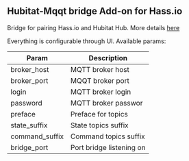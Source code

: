 ## Hubitat-Mqqt bridge Add-on for Hass.io

 Bridge for pairing Hass.io and Hubitat Hub. More details [here](https://github.com/jeubanks/hubitat-mqtt-bridge)

Everything is configurable through UI. Available params:

| Param          | Description              |
|----------------|--------------------------|
| broker_host    | MQTT broker host         |
| broker_port    | MQQT broker port         |
| login          | MQTT broker login        |
| password       | MQTT broker passwor      |
| preface        | Preface for topics       |
| state_suffix   | State topics suffix      |
| command_suffix | Command topics suffix    |
| bridge_port    | Port bridge listening on |
